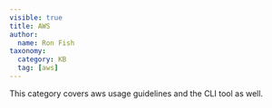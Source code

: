 ```yaml
---
visible: true
title: AWS
author:
  name: Ron Fish
taxonomy:
  category: KB
  tag: [aws]
---
```


This category covers aws usage guidelines and the CLI tool as well.

